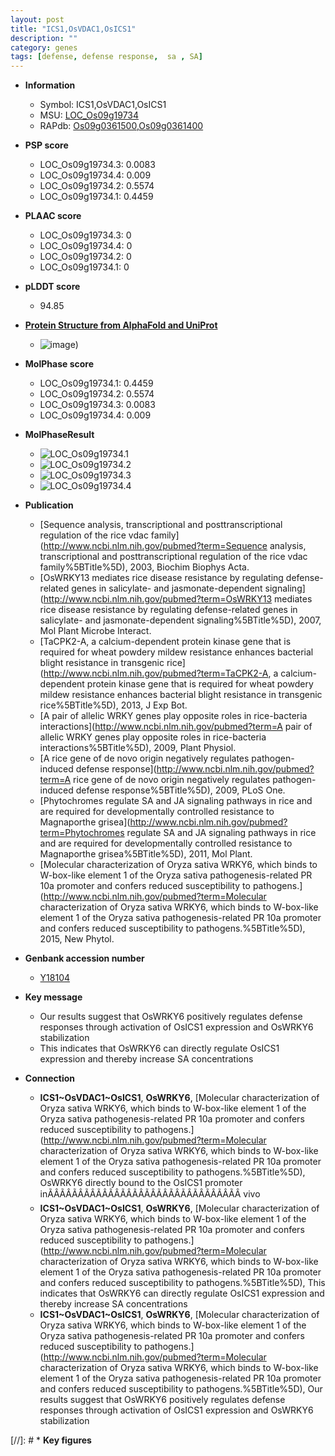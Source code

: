 ```yaml
---
layout: post
title: "ICS1,OsVDAC1,OsICS1"
description: ""
category: genes
tags: [defense, defense response,  sa , SA]
---
```


* **Information**  
    + Symbol: ICS1,OsVDAC1,OsICS1  
    + MSU: [LOC_Os09g19734](http://rice.plantbiology.msu.edu/cgi-bin/ORF_infopage.cgi?orf=LOC_Os09g19734)  
    + RAPdb: [Os09g0361500](http://rapdb.dna.affrc.go.jp/viewer/gbrowse_details/irgsp1?name=Os09g0361500),[Os09g0361400](http://rapdb.dna.affrc.go.jp/viewer/gbrowse_details/irgsp1?name=Os09g0361400)  

* **PSP score**  
    + LOC_Os09g19734.3: 0.0083 
    + LOC_Os09g19734.4: 0.009 
    + LOC_Os09g19734.2: 0.5574 
    + LOC_Os09g19734.1: 0.4459 

* **PLAAC score**  
    + LOC_Os09g19734.3: 0 
    + LOC_Os09g19734.4: 0 
    + LOC_Os09g19734.2: 0 
    + LOC_Os09g19734.1: 0 

* **pLDDT score**
    + 94.85

* **[Protein Structure from AlphaFold and UniProt](https://www.uniprot.org/uniprotkb/Q6K548/entry#structure)**
    + ![image](https://ricepsp.github.io/images/Q6/AF-Q6K548-F1.png))

* **MolPhase score**
    + LOC_Os09g19734.1: 0.4459
    + LOC_Os09g19734.2: 0.5574
    + LOC_Os09g19734.3: 0.0083
    + LOC_Os09g19734.4: 0.009

* **MolPhaseResult**
    + ![LOC_Os09g19734.1](https://ricepsp.github.io/pictures/LOC_Os09g/LOC_Os09g19734.1.png)
    + ![LOC_Os09g19734.2](https://ricepsp.github.io/pictures/LOC_Os09g/LOC_Os09g19734.2.png)
    + ![LOC_Os09g19734.3](https://ricepsp.github.io/pictures/LOC_Os09g/LOC_Os09g19734.3.png)
    + ![LOC_Os09g19734.4](https://ricepsp.github.io/pictures/LOC_Os09g/LOC_Os09g19734.4.png)

* **Publication**  
    + [Sequence analysis, transcriptional and posttranscriptional regulation of the rice vdac family](http://www.ncbi.nlm.nih.gov/pubmed?term=Sequence analysis, transcriptional and posttranscriptional regulation of the rice vdac family%5BTitle%5D), 2003, Biochim Biophys Acta.
    + [OsWRKY13 mediates rice disease resistance by regulating defense-related genes in salicylate- and jasmonate-dependent signaling](http://www.ncbi.nlm.nih.gov/pubmed?term=OsWRKY13 mediates rice disease resistance by regulating defense-related genes in salicylate- and jasmonate-dependent signaling%5BTitle%5D), 2007, Mol Plant Microbe Interact.
    + [TaCPK2-A, a calcium-dependent protein kinase gene that is required for wheat powdery mildew resistance enhances bacterial blight resistance in transgenic rice](http://www.ncbi.nlm.nih.gov/pubmed?term=TaCPK2-A, a calcium-dependent protein kinase gene that is required for wheat powdery mildew resistance enhances bacterial blight resistance in transgenic rice%5BTitle%5D), 2013, J Exp Bot.
    + [A pair of allelic WRKY genes play opposite roles in rice-bacteria interactions](http://www.ncbi.nlm.nih.gov/pubmed?term=A pair of allelic WRKY genes play opposite roles in rice-bacteria interactions%5BTitle%5D), 2009, Plant Physiol.
    + [A rice gene of de novo origin negatively regulates pathogen-induced defense response](http://www.ncbi.nlm.nih.gov/pubmed?term=A rice gene of de novo origin negatively regulates pathogen-induced defense response%5BTitle%5D), 2009, PLoS One.
    + [Phytochromes regulate SA and JA signaling pathways in rice and are required for developmentally controlled resistance to Magnaporthe grisea](http://www.ncbi.nlm.nih.gov/pubmed?term=Phytochromes regulate SA and JA signaling pathways in rice and are required for developmentally controlled resistance to Magnaporthe grisea%5BTitle%5D), 2011, Mol Plant.
    + [Molecular characterization of Oryza sativa WRKY6, which binds to W-box-like element 1 of the Oryza sativa pathogenesis-related PR 10a promoter and confers reduced susceptibility to pathogens.](http://www.ncbi.nlm.nih.gov/pubmed?term=Molecular characterization of Oryza sativa WRKY6, which binds to W-box-like element 1 of the Oryza sativa pathogenesis-related PR 10a promoter and confers reduced susceptibility to pathogens.%5BTitle%5D), 2015, New Phytol.

* **Genbank accession number**  
    + [Y18104](http://www.ncbi.nlm.nih.gov/nuccore/Y18104)

* **Key message**  
    + Our results suggest that OsWRKY6 positively regulates defense responses through activation of OsICS1 expression and OsWRKY6 stabilization
    + This indicates that OsWRKY6 can directly regulate OsICS1 expression and thereby increase SA concentrations

* **Connection**  
    + __ICS1~OsVDAC1~OsICS1__, __OsWRKY6__, [Molecular characterization of Oryza sativa WRKY6, which binds to W-box-like element 1 of the Oryza sativa pathogenesis-related PR 10a promoter and confers reduced susceptibility to pathogens.](http://www.ncbi.nlm.nih.gov/pubmed?term=Molecular characterization of Oryza sativa WRKY6, which binds to W-box-like element 1 of the Oryza sativa pathogenesis-related PR 10a promoter and confers reduced susceptibility to pathogens.%5BTitle%5D), OsWRKY6 directly bound to the OsICS1 promoter inÃÂÃÂÃÂÃÂÃÂÃÂÃÂÃÂÃÂÃÂÃÂÃÂÃÂÃÂÃÂÃÂ vivo
    + __ICS1~OsVDAC1~OsICS1__, __OsWRKY6__, [Molecular characterization of Oryza sativa WRKY6, which binds to W-box-like element 1 of the Oryza sativa pathogenesis-related PR 10a promoter and confers reduced susceptibility to pathogens.](http://www.ncbi.nlm.nih.gov/pubmed?term=Molecular characterization of Oryza sativa WRKY6, which binds to W-box-like element 1 of the Oryza sativa pathogenesis-related PR 10a promoter and confers reduced susceptibility to pathogens.%5BTitle%5D), This indicates that OsWRKY6 can directly regulate OsICS1 expression and thereby increase SA concentrations
    + __ICS1~OsVDAC1~OsICS1__, __OsWRKY6__, [Molecular characterization of Oryza sativa WRKY6, which binds to W-box-like element 1 of the Oryza sativa pathogenesis-related PR 10a promoter and confers reduced susceptibility to pathogens.](http://www.ncbi.nlm.nih.gov/pubmed?term=Molecular characterization of Oryza sativa WRKY6, which binds to W-box-like element 1 of the Oryza sativa pathogenesis-related PR 10a promoter and confers reduced susceptibility to pathogens.%5BTitle%5D), Our results suggest that OsWRKY6 positively regulates defense responses through activation of OsICS1 expression and OsWRKY6 stabilization

[//]: # * **Key figures**  


